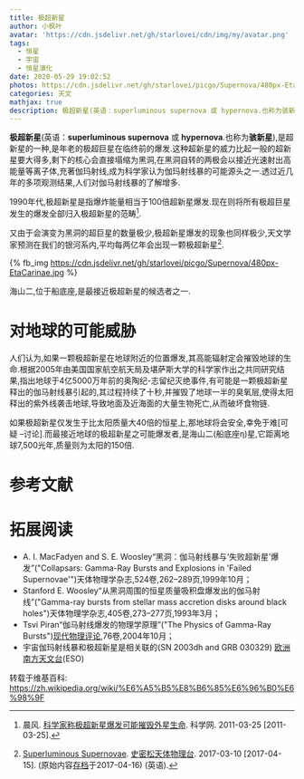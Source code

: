 ```yaml
---
title: 极超新星
author: 小枫叶
avatar: 'https://cdn.jsdelivr.net/gh/starlovei/cdn/img/my/avatar.png'
tags:
  - 恒星
  - 宇宙
  - 恒星演化
date: 2020-05-29 19:02:52
photos: https://cdn.jsdelivr.net/gh/starlovei/picgo/Supernova/480px-EtaCarinae.jpg
categories: 天文
mathjax: true
description: 极超新星(英语：superluminous supernova 或 hypernova.也称为骇新星),是超新星的一种,是年老的极超巨星在临终前的爆发.
---
```

**极超新星**(英语：**superluminous supernova** 或 **hypernova**.也称为**骇新星**),是超新星的一种,是年老的极超巨星在临终前的爆发.这种超新星的威力比起一般的超新星要大得多,剩下的核心会直接塌缩为黑洞,在黑洞自转的两极会以接近光速射出高能量等离子体,充著伽玛射线,成为科学家认为伽玛射线暴的可能源头之一.透过近几年的多项观测结果,人们对伽马射线暴的了解增多.

1990年代,极超新星是指爆炸能量相当于100倍超新星爆发.现在则将所有极超巨星发生的爆发全部归入极超新星的范畴[^1].

又由于会演变为黑洞的超巨星的数量极少,极超新星爆发的现象也同样极少,天文学家预测在我们的银河系内,平均每两亿年会出现一颗极超新星[^2].

{% fb_img https://cdn.jsdelivr.net/gh/starlovei/picgo/Supernova/480px-EtaCarinae.jpg %}

海山二,位于船底座,是最接近极超新星的候选者之一.

# 对地球的可能威胁

人们认为,如果一颗极超新星在地球附近的位置爆发,其高能辐射定会摧毁地球的生命.根据2005年由美国国家航空航天局及堪萨斯大学的科学家作出之共同研究结果,指出地球于4亿5000万年前的奥陶纪-志留纪灭绝事件,有可能是一颗极超新星释出的伽马射线暴引起的,其过程持续了十秒,并摧毁了地球一半的臭氧层,使得太阳释出的紫外线袭击地球,导致地面及近海面的大量生物死亡,从而破坏食物链.

如果极超新星仅发生于比太阳质量大40倍的恒星上,那地球将会安全,幸免于难[可疑 –讨论].而最接近地球的极超新星之可能爆发者,是海山二(船底座η)星,它距离地球7,500光年,质量则为太阳的150倍.

# 参考文献

[^1]: 晨风. [科学家称极超新星爆发可能摧毁外星生命](http://news.sciencenet.cn/htmlnews/2011/3/245436.shtm). 科学网. 2011-03-25 [2011-03-25].
[^2]: [Superluminous Supernovae](https://www.cfa.harvard.edu/news/su201710). [史密松天体物理台](https://zh.wikipedia.org/wiki/%E5%8F%B2%E5%AF%86%E6%9D%BE%E5%A4%A9%E4%BD%93%E7%89%A9%E7%90%86%E5%8F%B0). 2017-03-10 [2017-04-15]. (原始内容[存档](https://web.archive.org/web/20170416045246/https://www.cfa.harvard.edu/news/su201710)于2017-04-16) (英语).

# 拓展阅读

+ A. I. MacFadyen and S. E. Woosley“黑洞：伽马射线暴与‘失败超新星’爆发”("Collapsars: Gamma-Ray Bursts and Explosions in 'Failed Supernovae'")天体物理学杂志,524卷,262–289页,1999年10月；
+ Stanford E. Woosley“从黑洞周围的恒星质量吸积盘爆发出的伽马射线”("Gamma-ray bursts from stellar mass accretion disks around black holes")天体物理学杂志,405卷,273–277页,1993年3月；
+ Tsvi Piran“伽马射线爆发的物理学原理”("The Physics of Gamma-Ray Bursts")[现代物理评论](https://zh.wikipedia.org/wiki/%E7%8E%B0%E4%BB%A3%E7%89%A9%E7%90%86%E8%AF%84%E8%AE%BA),76卷,2004年10月；
+ 宇宙伽玛射线暴和极超新星是相关联的(SN 2003dh and GRB 030329) [欧洲南方天文台](https://zh.wikipedia.org/wiki/%E6%AC%A7%E6%B4%B2%E5%8D%97%E6%96%B9%E5%A4%A9%E6%96%87%E5%8F%B0)(ESO)

转载于维基百科: https://zh.wikipedia.org/wiki/%E6%A5%B5%E8%B6%85%E6%96%B0%E6%98%9F